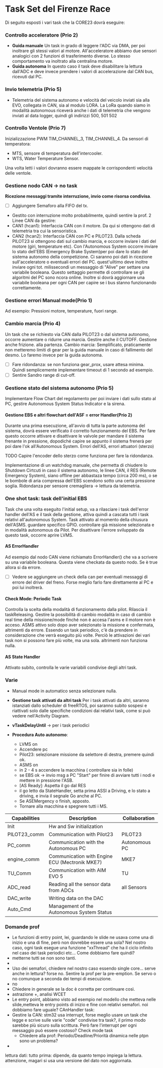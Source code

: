 # Task Set del Firenze Race
Di seguito esposti i vari task che la CORE23 dovrà eseguire:
### Controllo acceleratore (Prio 2)
- **Guida manuale**
Un task in grado di leggere l'ADC via DMA, per poi inoltrare gli stessi valori al motore. All'acceleratore abbiamo due sensori analogici con 2 funzioni di trasferimento diverse. Lo stesso comportamento va inoltrato alla centralina motore.
- **Guida autonoma**
In questo caso il task deve disabilitare la lettura dall'ADC e deve invece prendere i valori di accelerazione dal CAN bus, ricevuti dal PC.

### Invio telemetria (Prio 5)
- Telemetria del sistema autonomo e velocità del veicolo inviati sia alla EVO, collegata in CAN, sia al modulo LORA. La LoRa quando siamo in modalità autonomous riceverà anche i dati di telemetria che vengono inviati al data logger, quindi gli indirizzi 500, 501 502

### Controllo Ventole (Prio 7)
Inizializzazione PWM TIM_CHANNEL_3, TIM_CHANNEL_4. 
Da sensori di temperatora:
- MTS, sensore di temperatura dell'intercooler.
- WTS, Water Temperature Sensor. 

Una volta letti i valori dovranno essere mappate le corrispondenti velocità delle ventole.

### Gestione nodo CAN -> no task 
**Ricezione messaggi tramite interruzione, invio come risorsa condivisa**. 
- [ ] Aggiungere Semaforo alla FIFO del tx.
- Gestito con interruzione molto probabilmente, quindi sentire la prof.
2 Linee CAN da gestire:
- CAN1 (hcan1): Interfaccia CAN con il motore. Da qui si ottengono dati di telemetria tra cui la sensoristica.
- CAN2 (hcan2): Interfaccia CAN con PC e PILOT23. Dalla scheda PILOT23 si ottengono dati sul cambio marcia, e occorre inviare i dati del motore (giri, temperature etc). Con l'Autonomous System occorre inviare lo stato dell'EBS (Emergency Brake System)per poi dare lo stato del sistema autonomo della competizione. Ci saranno poi dati in ricezione sull'acceleratore o eventuali errori del PC. quest'uiltimo deve inoltre inviare ogni tot. milissecondi un messaggio di "Alive" per settare una variabile booleana. Questo settaggio permette di controllare se gli algoritmi del PC sono ncora online. Inoltre si dovrà aggiornare una variabile booleana per ogni CAN per capire se i bus stanno funzionando correttamente.



### Gestione errori Manual mode(Prio 1)
Ad esempio: Pressioni motore, temperature, fuori range.

 
### Cambio marcia (Prio 4)
Un task che se richiesto via CAN  dalla PILOT23 o dal sistema autonomo, occorre aumentare o ridurre una marcia.  Gestire anche il CUTOFF. Gestione anche frizione. alla partenza. Cambio marcia: Semplificato, praticamente non metteremo limiti di gear per la guida manuale in caso di fallimento del desmo. Lo faremo invece per la guida autonoma.
- [ ] Fare ridondanza: se non funziona gear_prox, usare attesa minima. Quindi semplicemente implementare timeout di 1 secondo ad esempio.
- [ ] Sentire Sandro range di cut-off.

### Gestione stato del sistema autonomo (Prio 5)
Implementare Flow Chart del regolamento per poi inviare i dati sullo stato al PC, gestire Autonomous System Status Indicator e la sirena.

#### Gestione EBS e altri flowchart dell'ASF = error Handler(Prio 2)
Durante una prima esecuzione, all'avvio di tutta la parte autonoma del sistema, dovrà essere verificato il corretto funzionamento del EBS. Per fare questo occorre attivare e disattivare le valvole per mandare il sistema frenante in pressione, dopodiché capire se appunto il sistema frenerà per poi dare l'ok all'Autonomous System. Errori dell'AS, errori attuatori (sterzo)

TODO Capire l'encoder dello sterzo come funziona per fare la ridondanza.

Implementazione di un watchdog  manuale, che permetta di chiudere lo Shutdown Cirtcuti in caso il sistema autonomo, le linee CAN, il RES (Remote Emergency System),  siano offline per abbastaza tempo (circa 200 ms), o se le bombole di aria compressa dell'EBS  scendono sotto una certa pressione soglia.
Ridondanza per sensore cremagliera -> lettura da telemetria.

### One shot task: task dell'initial EBS
Task che una volta eseguito l'initial setup, va a rilasciare i task dell'error handler dell'AS e il task della gestione, attiva quindi a cascata tutti i task relativi all'autonomous System. 
Task attivato al momento della chiusura dell'ASMS. guardare specifico GPIO. controllare già missione selezionata e in modalità autonomous da Pilot.
Per disattivare l'errore sviluppato da questo task, occorre aprire LVMS.


#### AS ErrorHandler
Ad esempio dal nodo CAN viene richiamato ErrorHandler() che va a scrivere su una variabile booleana. Questa viene checkata da questo nodo. Se è true allora si da errore.
- [ ] Vedere se aggiungere un check della can per eventuali messaggi di errore del driver del freno. Forse meglio farlo fare direttamente al PC e poi lui inoltrerà. 

#### **Check Mode: Periodic Task**
Controlla la scelta della modalità di funzionamento dalla pilot. Rilascia il taskReleasing. Gestire la possibilità di cambio modalità in caso di cambio real time della missione/mode finché non è accesa l'asms e il motore non è acceso. 
ASMS attivo solo dopo aver selezionato la missione e confermata, altrimenti da errore.
Essendo un task periodico, c'è da prendere in considerazione che verrà eseguito più volte. Perciò le attivazioni dei vari task non si possono fare più volte, ma una sola. altrimenti non funziona nulla.


#### AS State Handler
Attivato subito, controlla le varie variabili condivise degli altri task.


### Varie
- Manual mode in automatico senza selezionare nulla.
- **Gestione task attivati da altri task**
	Per i task attivati da altri, saranno istanziati dallo scheduler di freeRTOS, poi saranno subito sospesi e riattivati solo dalle specifiche condizioni dai relativi task, come si può vedere nell'Activity Diagram.

- **vTaskDelayUntil** -> per i task periodici

- **Procedura Auto autonomo**:
	
	- LVMS on
	- Accendere pc
	- Pilot23: selezionare missione da selettore di destra, premere quindi ok.
	- ASMS on
	-  in 2 - 4 s accendere la macchina ( controllare sia in folle)
	- se EBS ok -> invio msg a PC "Start" per finire di avviare tutti i nodi e mettere in pressione l'ASB.
	- [AS Ready]: Aspetta il go dal RES
	- il go letto da StateHandler, setta prima ASSI a Driving, e lo stato a driving, e invia il segnale Go anche al PC.
	- Se ASEMergency o finish, apposto.
	- Tornare alla macchina e spegnere tutti i MS.



| Capabilities| Description | Collaboration |
| ----------- | ----------- | ------------- |
| Init      | Hw and Sw initialization       ||
| PILOT23_comm   | Communication with Pilot23 |PILOT23|
| PC_comm | Communication with the Autonomous PC | Autonomous PC|
| engine_comm   | Communication with Engine ECU (Mectronik MKE7) |MKE7|
| TU_Comm   | Communication with AIM EVO 5 | TU|
| ADC_read   | Reading all the sensor data from ADCs | all Sensors|
| DAC_write  | Writing data on the DAC ||
| Auto_Cmd  | Management of the Autonomous System Status ||


### Domande prof
- Le funzioni di entry point, lei, guardando le slide ne usava come una di inizio e una di fine, però non dovrebbe essere una sola? Nel nostro caso, ogni task esegue una funzione "xxThread" che ha il ciclo infinito nel caso dei task periodici etc...  Come dobbiamo fare quindi? 
- metterne tutti se non sono tanti.
- 
- Uso dei semafori, chiedere nel nostro caso essendo single core... serve anche in lettura? forse no. Sentire la prof per la pre-emption. Se servo o no comunque a seconda dei tempi di esecuzione.
- no 
- Chiedere in generale se la doc è corretta per continuare così.
- astrazione +, analisi WCET
- Le entry point, abbiamo visto ad esempio nel modello che metteva nelle slide,metteva le entry points di inizio e fine con relativi semafori. noi dobbiamo fare uguale?
CAnHandler task:
 - Gestire la CAN: stm32 usa interrupt, forse meglio usare un task che legge e scrive sulle varie "code" condivise tra task?, il primo modo sarebbe più sicuro sulla scrittura. Però fare l'interrupt per ogni messaggio può essere costoso?
Check mode task
	- Chiedere alla prof: Periodo/Deadline/Priorità dinamica nelle ptpn sono un problema?
- 
lettura dati: tutto prima: dipende, da quanto tempo impiega la lettura. attenzione, magari si usa una versione del dato non aggiornata.